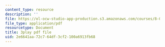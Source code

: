 ```yaml
---
content_type: resource
description: ''
file: https://ol-ocw-studio-app-production.s3.amazonaws.com/courses/8-01sc-classical-mechanics-fall-2016/2e6641aa72c764df3cf2100a6913fb68_YLDRzy8Dcgo.pdf
file_type: application/pdf
resourcetype: Document
title: 3play pdf file
uid: 2e6641aa-72c7-64df-3cf2-100a6913fb68
---
```

